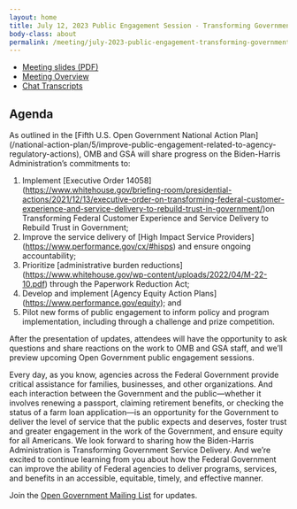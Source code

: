 ```yaml
---
layout: home
title: July 12, 2023 Public Engagement Session - Transforming Government Service Delivery
body-class: about
permalink: /meeting/july-2023-public-engagement-transforming-government-service-delivery/
---
```


* [Meeting slides (PDF)](/assets/files/2023-07-12-open-gov-public-meeting-slides.pdf)
* [Meeting Overview](/assets/files/2023-07-12-open-gov-public-meeting-overview.pdf)
* [Chat Transcripts](/assets/files/2023-07-12-open-gov-public-meeting-chat-transcript.pdf)


## Agenda

As outlined in the [Fifth U.S. Open Government National Action Plan] (/national-action-plan/5/improve-public-engagement-related-to-agency-regulatory-actions), OMB and GSA will share progress on the Biden-Harris Administration’s commitments to:

1. Implement [Executive Order 14058] (https://www.whitehouse.gov/briefing-room/presidential-actions/2021/12/13/executive-order-on-transforming-federal-customer-experience-and-service-delivery-to-rebuild-trust-in-government/)on Transforming Federal Customer Experience and Service Delivery to Rebuild Trust in Government;
1. Improve the service delivery of [High Impact Service Providers] (https://www.performance.gov/cx/#hisps) and ensure ongoing accountability;
1. Prioritize [administrative burden reductions] (https://www.whitehouse.gov/wp-content/uploads/2022/04/M-22-10.pdf) through the Paperwork Reduction Act;
1. Develop and implement [Agency Equity Action Plans] (https://www.performance.gov/equity); and
1. Pilot new forms of public engagement to inform policy and program implementation, including through a challenge and prize competition.
 
After the presentation of updates, attendees will have the opportunity to ask questions and share reactions on the work to OMB and GSA staff, and we’ll preview upcoming Open Government public engagement sessions.
 
Every day, as you know, agencies across the Federal Government provide critical assistance for families, businesses, and other organizations. And each interaction between the Government and the public—whether it involves renewing a passport, claiming retirement benefits, or checking the status of a farm loan application—is an opportunity for the Government to deliver the level of service that the public expects and deserves, foster trust and greater engagement in the work of the Government, and ensure equity for all Americans. We look forward to sharing how the Biden-Harris Administration is Transforming Government Service Delivery. And we’re excited to continue learning from you about how the Federal Government can improve the ability of Federal agencies to deliver programs, services, and benefits in an accessible, equitable, timely, and effective manner.

Join the [Open Government Mailing List](https://groups.google.com/g/us-open-government) for updates.

